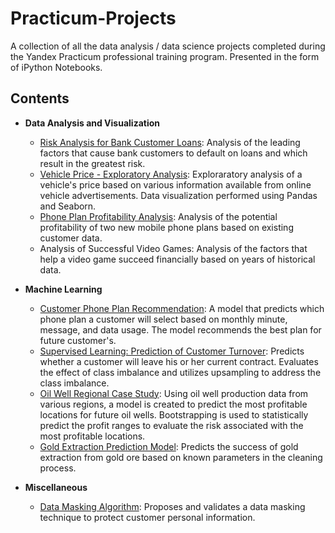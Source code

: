 # Practicum-Projects
A collection of all the data analysis / data science projects completed during the Yandex Practicum professional training program. Presented in the form of iPython Notebooks.

## Contents

* **Data Analysis and Visualization**
  * [Risk Analysis for Bank Customer Loans](https://github.com/ejw5243/Practicum-Projects/blob/main/Data%20Analysis%20and%20Visualization/Risk%20Analysis%20for%20Bank%20Customer%20Loans.ipynb): Analysis of the leading factors that cause bank customers to default on loans and which result in the greatest risk.
  * [Vehicle Price - Exploratory Analysis](https://github.com/ejw5243/Practicum-Projects/blob/main/Data%20Analysis%20and%20Visualization/Vehicle%20Price%20-%20Exploratory%20Analysis.ipynb): Exploraratory analysis of a vehicle's price based on various information available from online vehicle advertisements. Data visualization performed using Pandas and Seaborn.
  * [Phone Plan Profitability Analysis](https://github.com/ejw5243/Practicum-Projects/blob/main/Data%20Analysis%20and%20Visualization/Phone%20Plan%20Profitability%20Analysis.ipynb): Analysis of the potential profitability of two new mobile phone plans based on existing customer data.
  * Analysis of Successful Video Games: Analysis of the factors that help a video game succeed financially based on years of historical data.

* **Machine Learning**
  * [Customer Phone Plan Recommendation](https://github.com/ejw5243/Practicum-Projects/blob/main/Machine%20Learning/Customer%20Phone%20Plan%20Recommendation%20Model.ipynb): A model that predicts which phone plan a customer will select based on monthly minute, message, and data usage. The model recommends the best plan for future customer's.
  * [Supervised Learning: Prediction of Customer Turnover](https://github.com/ejw5243/Practicum-Projects/blob/main/Machine%20Learning/Supervised%20Learning_Prediction%20of%20Customer%20Turnover.ipynb): Predicts whether a customer will leave his or her current contract. Evaluates the effect of class imbalance and utilizes upsampling to address the class imbalance.
  * [Oil Well Regional Case Study](https://github.com/ejw5243/Practicum-Projects/blob/main/Machine%20Learning/Oil%20Well%20Regional%20Case%20Study.ipynb): Using oil well production data from various regions, a model is created to predict the most profitable locations for future oil wells. Bootstrapping is used to statistically predict the profit ranges to evaluate the risk associated with the most profitable locations.
  * [Gold Extraction Prediction Model](https://github.com/ejw5243/Practicum-Projects/blob/main/Machine%20Learning/Gold%20Extraction%20Prediction%20Model.ipynb): Predicts the success of gold extraction from gold ore based on known parameters in the cleaning process. 

* **Miscellaneous**
  * [Data Masking Algorithm](https://github.com/ejw5243/Practicum-Projects/blob/main/Miscellaneous/Data%20Masking%20Algorithm.ipynb): Proposes and validates a data masking technique to protect customer personal information.


